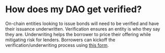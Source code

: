 # How does my DAO get verified?

On-chain entities looking to issue bonds will need to be verified and have their issuance underwritten. Verification ensures an entity is who they say they are. Underwriting helps the borrower to price their offering while mitigating risk for lenders. Borrowers can kickoff the verification/underwriting process using [this form](https://docs.google.com/forms/d/e/1FAIpQLSddCygZX3vZu3B8oZ9-ohza15muJbWVo-rhz8u2nSJ4M7NRhw/viewform).
